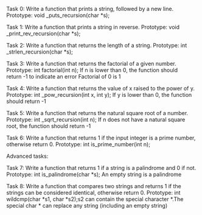 Task 0:  Write a function that prints a string, followed by a new line.
Prototype: void _puts_recursion(char *s);

Task 1:  Write a function that prints a string in reverse.
Prototype: void _print_rev_recursion(char *s);

Task 2:  Write a function that returns the length of a string.
Prototype: int _strlen_recursion(char *s);

Task 3:  Write a function that returns the factorial of a given number.
Prototype: int factorial(int n);
If n is lower than 0, the function should return -1 to indicate an error
Factorial of 0 is 1

Task 4:  Write a function that returns the value of x raised to the power of y.
Prototype: int _pow_recursion(int x, int y);
If y is lower than 0, the function should return -1

Task 5:  Write a function that returns the natural square root of a number.
Prototype: int _sqrt_recursion(int n);
If n does not have a natural square root, the function should return -1

Task 6:  Write a function that returns 1 if the input integer is a prime number, otherwise return 0.
Prototype: int is_prime_number(int n);

Advanced tasks:

Task 7:  Write a function that returns 1 if a string is a palindrome and 0 if not.
Prototype: int is_palindrome(char *s);
An empty string is a palindrome

Task 8:  Write a function that compares two strings and returns 1 if the strings can be considered identical, otherwise return 0.
Prototype: int wildcmp(char *s1, char *s2);s2 can contain the special character *.The special char * can replace any string (including an empty string)
